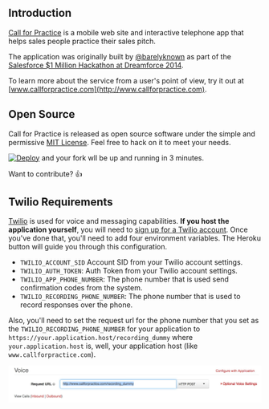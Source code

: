 ## Introduction

[Call for Practice](http://www.callforpractice.com) is a mobile web site and interactive telephone app that helps sales people practice their sales pitch.

The application was originally built by [@barelyknown](https://twitter.com/barelyknown) as part of the [Salesforce $1 Million Hackathon at Dreamforce 2014](https://developer.salesforce.com/million-dollar-hackathon).

To learn more about the service from a user's point of view, try it out at [www.callforpractice.com](http://www.callforpractice.com).

## Open Source
Call for Practice is released as open source software under the simple and permissive [MIT License](/LICENSE). Feel free to hack on it to meet your needs.

[![Deploy](https://www.herokucdn.com/deploy/button.png)](https://heroku.com/deploy) and your fork wll be up and running in 3 minutes.

Want to contribute? :thumbsup:

## Twilio Requirements
[Twilio](https://www.twilio.com) is used for voice and messaging capabilities. **If you host the application yourself**, you will need to [sign up for a Twilio account](https://www.twilio.com/try-twilio). Once you've done that, you'll need to add four environment variables. The Heroku button will guide you through this configuration.

- `TWILIO_ACCOUNT_SID` Account SID from your Twilio account settings.
- `TWILIO_AUTH_TOKEN`: Auth Token from your Twilio account settings.
- `TWILIO_APP_PHONE_NUMBER`: The phone number that is used send confirmation codes from the system.
- `TWILIO_RECORDING_PHONE_NUMBER`: The phone number that is used to record responses over the phone.


Also, you'll need to set the request url for the phone number that you set as the `TWILIO_RECORDING_PHONE_NUMBER` for your application to `https://your.application.host/recording_dummy` where `your.application.host` is, well, your application host (like `www.callforpractice.com`).

![twilio request url](public/set_twilio_phone_number.jpg)
